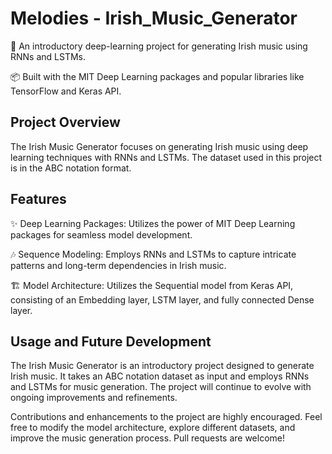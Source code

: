 # Melodies - Irish_Music_Generator

🎵 An introductory deep-learning project for generating Irish music using RNNs and LSTMs.

📦 Built with the MIT Deep Learning packages and popular libraries like TensorFlow and Keras API.

## Project Overview

The Irish Music Generator focuses on generating Irish music using deep learning techniques with RNNs and LSTMs. The dataset used in this project is in the ABC notation format.

## Features

✨ Deep Learning Packages: Utilizes the power of MIT Deep Learning packages for seamless model development.

🎶 Sequence Modeling: Employs RNNs and LSTMs to capture intricate patterns and long-term dependencies in Irish music.

🏗️ Model Architecture: Utilizes the Sequential model from Keras API, consisting of an Embedding layer, LSTM layer, and fully connected Dense layer.

## Usage and Future Development

The Irish Music Generator is an introductory project designed to generate Irish music. It takes an ABC notation dataset as input and employs RNNs and LSTMs for music generation. The project will continue to evolve with ongoing improvements and refinements.

Contributions and enhancements to the project are highly encouraged. Feel free to modify the model architecture, explore different datasets, and improve the music generation process. Pull requests are welcome!
